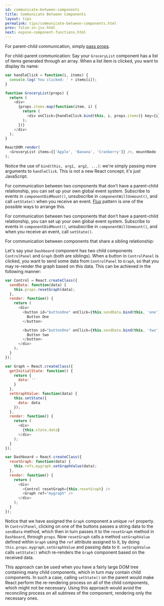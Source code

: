 ```yaml
---
id: communicate-between-components
title: Communicate Between Components
layout: tips
permalink: tips/communicate-between-components.html
prev: false-in-jsx.html
next: expose-component-functions.html
---
```


For parent-child communication, simply [pass props](/react/docs/multiple-components.html).

For child-parent communication:
Say your `GroceryList` component has a list of items generated through an array. When a list item is clicked, you want to display its name:

```js
var handleClick = function(i, items) {
  console.log('You clicked: ' + items[i]);
}

function GroceryList(props) {  
  return (
    <div>
      {props.items.map(function(item, i) {
        return (
          <div onClick={handleClick.bind(this, i, props.items)} key={i}>{item}</div>
        );
      })}
    </div>
  );
}

ReactDOM.render(
  <GroceryList items={['Apple', 'Banana', 'Cranberry']} />, mountNode
);
```

Notice the use of `bind(this, arg1, arg2, ...)`: we're simply passing more arguments to `handleClick`. This is not a new React concept; it's just JavaScript.

For communication between two components that don't have a parent-child relationship, you can set up your own global event system. Subscribe to events in `componentDidMount()`, unsubscribe in `componentWillUnmount()`, and call `setState()` when you receive an event. [Flux](https://facebook.github.io/flux/) pattern is one of the possible ways to arrange this.


For communication between two components that don't have a parent-child relationship, you can set up your own global event system. Subscribe to events in `componentDidMount()`, unsubscribe in `componentWillUnmount()`, and when you receive an event, call `setState()`.


For communication between components that share a sibling relationship:

Let's say your `Dashboard` component has two child components `ControlPanel` and `Graph` (both are siblings). When a button in `ControlPanel` is clicked, you want to send some data from `ControlPanel` to `Graph`, so that you may re-render the graph based on this data. This can be achieved in the following manner:

```js
var Control = React.createClass({
  sendData: function(data) {
    this.props.resetGraph(data);
  },
  render: function() {
    return (
      <div>
        <button id="buttonOne" onClick={this.sendData.bind(this, 'one')} >
          Button One
        </button>

        <button id="buttonOne" onClick={this.sendData.bind(this, 'two')} >
          Button two
        </button>
      </div>
    );
  }
});

var Graph = React.createClass({
  getInitialState: function() {
    return {
      data: ''
    }  
  },
  setGraphValue: function(data) {
    this.setState({
      data: data
    });
  },
  render: function() {
    return (
      <div>
        {this.state.data}
      </div>
    );
  }
});

var Dashboard = React.createClass({
  resetGraph: function(data) {
    this.refs.mygraph.setGraphValue(data);
  },
  render: function() {
    return (
      <div>
        <Control resetGraph={this.resetGraph} />
        <Graph ref="mygraph" />
      </div>
    );
  }
});

```


Notice that we have assigned the `Graph` component a unique `ref` property. In `ControlPanel`, clicking on one of the buttons passes a string data to the `sendData` method, which then in turn passes it to the `resetGraph` method in `Dashboard`, through `props`. Now `resetGraph` calls a method `setGraphValue` defined within `Graph` using the `ref` attribute assigned to it, by doing `this.props.mygraph.setGraphValue` and passing data to it. `setGraphValue` calls `setState()` which re-renders the `Graph` component based on the received data. 

This approach can be used when you have a fairly large DOM tree containing many child components, which in turn may contain child components. In such a case, calling `setState()` on the parent would make React perform the re-rendering process on all of the child components, which might not be necessary. Using this approach would avoid the reconciling process on all subtrees of the component, rendering only the necessary ones.